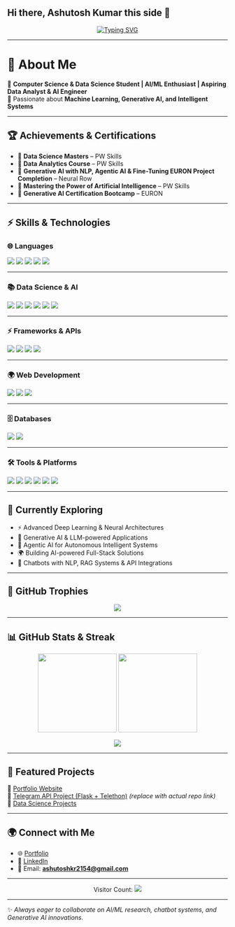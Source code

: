 ## Hi there, Ashutosh Kumar this side 👋
<!-- Typing SVG Banner -->
<p align="center">
  <a href="https://github.com/ashutoshkr2154">
    <img src="https://readme-typing-svg.demolab.com?font=Fira+Code&pause=1000&color=F78E1E&center=true&vCenter=true&width=700&lines=Hi+I'm+Ashutosh+Kumar+👋;AI+%26+ML+Enthusiast+🤖;Data+Science+%26+Analytics+Specialist📊;Generative+AI+%7C+Agentic+AI+%7C+LLMs;Always+Learning+%26+Building+💡" alt="Typing SVG" />
  </a>
</p>

---

# 👋 About Me  
🚀 **Computer Science & Data Science Student | AI/ML Enthusiast | Aspiring Data Analyst & AI Engineer**  
🎯 Passionate about **Machine Learning, Generative AI, and Intelligent Systems**  

---

## 🏆 Achievements & Certifications  
- 📜 **Data Science Masters** – PW Skills  
- 📜 **Data Analytics Course** – PW Skills  
- 📜 **Generative AI with NLP, Agentic AI & Fine-Tuning EURON Project Completion** – Neural Row  
- 📜 **Mastering the Power of Artificial Intelligence** – PW Skills  
- 📜 **Generative AI Certification Bootcamp** – EURON  

---

## ⚡ Skills & Technologies  

### 🌐 Languages  
<p align="left">
  <img src="https://img.shields.io/badge/Python-3776AB?style=for-the-badge&logo=python&logoColor=white"/>
  <img src="https://img.shields.io/badge/SQL-003B57?style=for-the-badge&logo=databricks&logoColor=white"/>
  <img src="https://img.shields.io/badge/JavaScript-F7DF1E?style=for-the-badge&logo=javascript&logoColor=black"/>
  <img src="https://img.shields.io/badge/HTML5-E34F26?style=for-the-badge&logo=html5&logoColor=white"/>
  <img src="https://img.shields.io/badge/CSS3-1572B6?style=for-the-badge&logo=css3&logoColor=white"/>
</p>

---

### 📚 Data Science & AI  
<p align="left">
  <img src="https://img.shields.io/badge/NumPy-013243?style=for-the-badge&logo=numpy&logoColor=white"/>
  <img src="https://img.shields.io/badge/Pandas-150458?style=for-the-badge&logo=pandas&logoColor=white"/>
  <img src="https://img.shields.io/badge/Matplotlib-003B57?style=for-the-badge&logo=plotly&logoColor=white"/>
  <img src="https://img.shields.io/badge/Seaborn-2E5D8D?style=for-the-badge&logoColor=white"/>
  <img src="https://img.shields.io/badge/Scikit--learn-F7931E?style=for-the-badge&logo=scikitlearn&logoColor=white"/>
  <img src="https://img.shields.io/badge/TensorFlow-FF6F00?style=for-the-badge&logo=tensorflow&logoColor=white"/>
</p>

---

### ⚡ Frameworks & APIs  
<p align="left">
  <img src="https://img.shields.io/badge/FastAPI-009688?style=for-the-badge&logo=fastapi&logoColor=white"/>
  <img src="https://img.shields.io/badge/Flask-000000?style=for-the-badge&logo=flask&logoColor=white"/>
  <img src="https://img.shields.io/badge/RESTful%20APIs-FF6F00?style=for-the-badge&logo=swagger&logoColor=white"/>
  <img src="https://img.shields.io/badge/Telethon-1C1C1C?style=for-the-badge&logo=telegram&logoColor=white"/>
</p>

---

### 🌍 Web Development  
<p align="left">
  <img src="https://img.shields.io/badge/JavaScript-F7DF1E?style=for-the-badge&logo=javascript&logoColor=black"/>
  <img src="https://img.shields.io/badge/HTML5-E34F26?style=for-the-badge&logo=html5&logoColor=white"/>
  <img src="https://img.shields.io/badge/CSS3-1572B6?style=for-the-badge&logo=css3&logoColor=white"/>
</p>

---

### 🗄️ Databases  
<p align="left">
  <img src="https://img.shields.io/badge/MySQL-4479A1?style=for-the-badge&logo=mysql&logoColor=white"/>
  <img src="https://img.shields.io/badge/MongoDB-4EA94B?style=for-the-badge&logo=mongodb&logoColor=white"/>
</p>

---

### 🛠️ Tools & Platforms  
<p align="left">
  <img src="https://img.shields.io/badge/Git-F05033?style=for-the-badge&logo=git&logoColor=white"/>
  <img src="https://img.shields.io/badge/GitHub-181717?style=for-the-badge&logo=github&logoColor=white"/>
  <img src="https://img.shields.io/badge/Jupyter-F37626?style=for-the-badge&logo=jupyter&logoColor=white"/>
  <img src="https://img.shields.io/badge/VS%20Code-0078D4?style=for-the-badge&logo=visual-studio-code&logoColor=white"/>
  <img src="https://img.shields.io/badge/AWS-FF9900?style=for-the-badge&logo=amazon-aws&logoColor=white"/>
  <img src="https://img.shields.io/badge/Google%20Colab-F9AB00?style=for-the-badge&logo=googlecolab&logoColor=white"/>
</p>

---

## 🌱 Currently Exploring  
- ⚡ Advanced Deep Learning & Neural Architectures  
- 🤖 Generative AI & LLM-powered Applications  
- 🧠 Agentic AI for Autonomous Intelligent Systems  
- 🌍 Building AI-powered Full-Stack Solutions  
- 💬 Chatbots with NLP, RAG Systems & API Integrations  

---

## 🏅 GitHub Trophies  
<p align="center">
  <img src="https://github-profile-trophy.vercel.app/?username=ashutoshkr2154&theme=radical&no-frame=true&margin-w=15&margin-h=15" />
</p>

---

## 📊 GitHub Stats & Streak  
<p align="center">
  <img src="https://github-readme-stats.vercel.app/api?username=ashutoshkr2154&show_icons=true&theme=radical" height="180px"/>
  <img src="https://github-readme-streak-stats.herokuapp.com/?user=ashutoshkr2154&theme=radical" height="180px"/>
</p>

<p align="center">
  <img src="https://github-readme-stats.vercel.app/api/top-langs/?username=ashutoshkr2154&layout=compact&theme=radical" />
</p>

---

## 📌 Featured Projects  
🔹 [Portfolio Website](https://ashutoshkr2154.github.io/Portfolio/)  
🔹 [Telegram API Project (Flask + Telethon)](https://github.com/ashutoshkr2154) *(replace with actual repo link)*  
🔹 [Data Science Projects](https://github.com/ashutoshkr2154?tab=repositories)  

---

## 🌍 Connect with Me  
- 🌐 [Portfolio](https://ashutoshkr2154.github.io/Portfolio/)  
- 💼 [LinkedIn](https://www.linkedin.com/in/ashutosh-kumar-122327245/)  
- 📧 Email: **ashutoshkr2154@gmail.com**  

---

<p align="center"> 
  Visitor Count:  
  <img src="https://profile-counter.glitch.me/ashutoshkr2154/count.svg" />
</p>

---

✨ *Always eager to collaborate on AI/ML research, chatbot systems, and Generative AI innovations.*  
